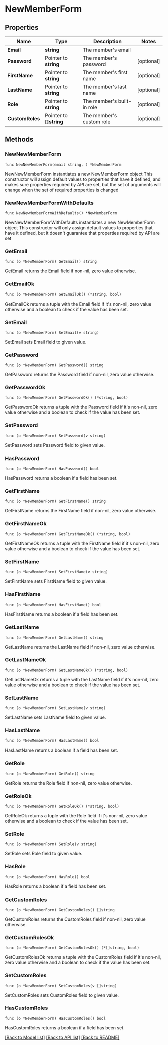 # NewMemberForm

## Properties

Name | Type | Description | Notes
------------ | ------------- | ------------- | -------------
**Email** | **string** | The member&#39;s email | 
**Password** | Pointer to **string** | The member&#39;s password | [optional] 
**FirstName** | Pointer to **string** | The member&#39;s first name | [optional] 
**LastName** | Pointer to **string** | The member&#39;s last name | [optional] 
**Role** | Pointer to **string** | The member&#39;s built-in role | [optional] 
**CustomRoles** | Pointer to **[]string** | The member&#39;s custom role | [optional] 

## Methods

### NewNewMemberForm

`func NewNewMemberForm(email string, ) *NewMemberForm`

NewNewMemberForm instantiates a new NewMemberForm object
This constructor will assign default values to properties that have it defined,
and makes sure properties required by API are set, but the set of arguments
will change when the set of required properties is changed

### NewNewMemberFormWithDefaults

`func NewNewMemberFormWithDefaults() *NewMemberForm`

NewNewMemberFormWithDefaults instantiates a new NewMemberForm object
This constructor will only assign default values to properties that have it defined,
but it doesn't guarantee that properties required by API are set

### GetEmail

`func (o *NewMemberForm) GetEmail() string`

GetEmail returns the Email field if non-nil, zero value otherwise.

### GetEmailOk

`func (o *NewMemberForm) GetEmailOk() (*string, bool)`

GetEmailOk returns a tuple with the Email field if it's non-nil, zero value otherwise
and a boolean to check if the value has been set.

### SetEmail

`func (o *NewMemberForm) SetEmail(v string)`

SetEmail sets Email field to given value.


### GetPassword

`func (o *NewMemberForm) GetPassword() string`

GetPassword returns the Password field if non-nil, zero value otherwise.

### GetPasswordOk

`func (o *NewMemberForm) GetPasswordOk() (*string, bool)`

GetPasswordOk returns a tuple with the Password field if it's non-nil, zero value otherwise
and a boolean to check if the value has been set.

### SetPassword

`func (o *NewMemberForm) SetPassword(v string)`

SetPassword sets Password field to given value.

### HasPassword

`func (o *NewMemberForm) HasPassword() bool`

HasPassword returns a boolean if a field has been set.

### GetFirstName

`func (o *NewMemberForm) GetFirstName() string`

GetFirstName returns the FirstName field if non-nil, zero value otherwise.

### GetFirstNameOk

`func (o *NewMemberForm) GetFirstNameOk() (*string, bool)`

GetFirstNameOk returns a tuple with the FirstName field if it's non-nil, zero value otherwise
and a boolean to check if the value has been set.

### SetFirstName

`func (o *NewMemberForm) SetFirstName(v string)`

SetFirstName sets FirstName field to given value.

### HasFirstName

`func (o *NewMemberForm) HasFirstName() bool`

HasFirstName returns a boolean if a field has been set.

### GetLastName

`func (o *NewMemberForm) GetLastName() string`

GetLastName returns the LastName field if non-nil, zero value otherwise.

### GetLastNameOk

`func (o *NewMemberForm) GetLastNameOk() (*string, bool)`

GetLastNameOk returns a tuple with the LastName field if it's non-nil, zero value otherwise
and a boolean to check if the value has been set.

### SetLastName

`func (o *NewMemberForm) SetLastName(v string)`

SetLastName sets LastName field to given value.

### HasLastName

`func (o *NewMemberForm) HasLastName() bool`

HasLastName returns a boolean if a field has been set.

### GetRole

`func (o *NewMemberForm) GetRole() string`

GetRole returns the Role field if non-nil, zero value otherwise.

### GetRoleOk

`func (o *NewMemberForm) GetRoleOk() (*string, bool)`

GetRoleOk returns a tuple with the Role field if it's non-nil, zero value otherwise
and a boolean to check if the value has been set.

### SetRole

`func (o *NewMemberForm) SetRole(v string)`

SetRole sets Role field to given value.

### HasRole

`func (o *NewMemberForm) HasRole() bool`

HasRole returns a boolean if a field has been set.

### GetCustomRoles

`func (o *NewMemberForm) GetCustomRoles() []string`

GetCustomRoles returns the CustomRoles field if non-nil, zero value otherwise.

### GetCustomRolesOk

`func (o *NewMemberForm) GetCustomRolesOk() (*[]string, bool)`

GetCustomRolesOk returns a tuple with the CustomRoles field if it's non-nil, zero value otherwise
and a boolean to check if the value has been set.

### SetCustomRoles

`func (o *NewMemberForm) SetCustomRoles(v []string)`

SetCustomRoles sets CustomRoles field to given value.

### HasCustomRoles

`func (o *NewMemberForm) HasCustomRoles() bool`

HasCustomRoles returns a boolean if a field has been set.


[[Back to Model list]](../README.md#documentation-for-models) [[Back to API list]](../README.md#documentation-for-api-endpoints) [[Back to README]](../README.md)


